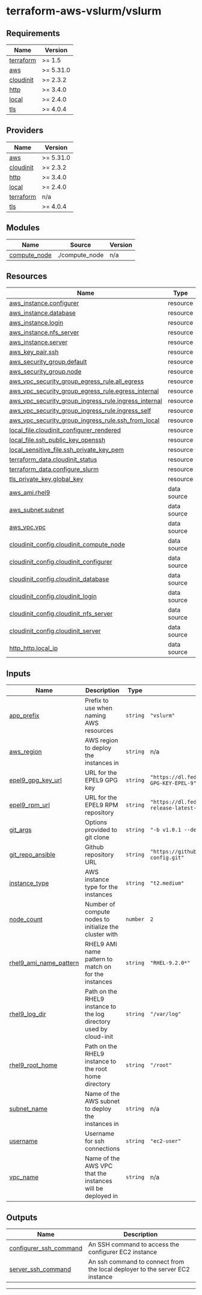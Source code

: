 # terraform-aws-vslurm/vslurm

<!-- BEGIN_TF_DOCS -->
## Requirements

| Name | Version |
|------|---------|
| <a name="requirement_terraform"></a> [terraform](#requirement\_terraform) | >= 1.5 |
| <a name="requirement_aws"></a> [aws](#requirement\_aws) | >= 5.31.0 |
| <a name="requirement_cloudinit"></a> [cloudinit](#requirement\_cloudinit) | >= 2.3.2 |
| <a name="requirement_http"></a> [http](#requirement\_http) | >= 3.4.0 |
| <a name="requirement_local"></a> [local](#requirement\_local) | >= 2.4.0 |
| <a name="requirement_tls"></a> [tls](#requirement\_tls) | >= 4.0.4 |

## Providers

| Name | Version |
|------|---------|
| <a name="provider_aws"></a> [aws](#provider\_aws) | >= 5.31.0 |
| <a name="provider_cloudinit"></a> [cloudinit](#provider\_cloudinit) | >= 2.3.2 |
| <a name="provider_http"></a> [http](#provider\_http) | >= 3.4.0 |
| <a name="provider_local"></a> [local](#provider\_local) | >= 2.4.0 |
| <a name="provider_terraform"></a> [terraform](#provider\_terraform) | n/a |
| <a name="provider_tls"></a> [tls](#provider\_tls) | >= 4.0.4 |

## Modules

| Name | Source | Version |
|------|--------|---------|
| <a name="module_compute_node"></a> [compute\_node](#module\_compute\_node) | ./compute_node | n/a |

## Resources

| Name | Type |
|------|------|
| [aws_instance.configurer](https://registry.terraform.io/providers/hashicorp/aws/latest/docs/resources/instance) | resource |
| [aws_instance.database](https://registry.terraform.io/providers/hashicorp/aws/latest/docs/resources/instance) | resource |
| [aws_instance.login](https://registry.terraform.io/providers/hashicorp/aws/latest/docs/resources/instance) | resource |
| [aws_instance.nfs_server](https://registry.terraform.io/providers/hashicorp/aws/latest/docs/resources/instance) | resource |
| [aws_instance.server](https://registry.terraform.io/providers/hashicorp/aws/latest/docs/resources/instance) | resource |
| [aws_key_pair.ssh](https://registry.terraform.io/providers/hashicorp/aws/latest/docs/resources/key_pair) | resource |
| [aws_security_group.default](https://registry.terraform.io/providers/hashicorp/aws/latest/docs/resources/security_group) | resource |
| [aws_security_group.node](https://registry.terraform.io/providers/hashicorp/aws/latest/docs/resources/security_group) | resource |
| [aws_vpc_security_group_egress_rule.all_egress](https://registry.terraform.io/providers/hashicorp/aws/latest/docs/resources/vpc_security_group_egress_rule) | resource |
| [aws_vpc_security_group_egress_rule.egress_internal](https://registry.terraform.io/providers/hashicorp/aws/latest/docs/resources/vpc_security_group_egress_rule) | resource |
| [aws_vpc_security_group_ingress_rule.ingress_internal](https://registry.terraform.io/providers/hashicorp/aws/latest/docs/resources/vpc_security_group_ingress_rule) | resource |
| [aws_vpc_security_group_ingress_rule.ingress_self](https://registry.terraform.io/providers/hashicorp/aws/latest/docs/resources/vpc_security_group_ingress_rule) | resource |
| [aws_vpc_security_group_ingress_rule.ssh_from_local](https://registry.terraform.io/providers/hashicorp/aws/latest/docs/resources/vpc_security_group_ingress_rule) | resource |
| [local_file.cloudinit_configurer_rendered](https://registry.terraform.io/providers/hashicorp/local/latest/docs/resources/file) | resource |
| [local_file.ssh_public_key_openssh](https://registry.terraform.io/providers/hashicorp/local/latest/docs/resources/file) | resource |
| [local_sensitive_file.ssh_private_key_pem](https://registry.terraform.io/providers/hashicorp/local/latest/docs/resources/sensitive_file) | resource |
| [terraform_data.cloudinit_status](https://registry.terraform.io/providers/hashicorp/terraform/latest/docs/resources/data) | resource |
| [terraform_data.configure_slurm](https://registry.terraform.io/providers/hashicorp/terraform/latest/docs/resources/data) | resource |
| [tls_private_key.global_key](https://registry.terraform.io/providers/hashicorp/tls/latest/docs/resources/private_key) | resource |
| [aws_ami.rhel9](https://registry.terraform.io/providers/hashicorp/aws/latest/docs/data-sources/ami) | data source |
| [aws_subnet.subnet](https://registry.terraform.io/providers/hashicorp/aws/latest/docs/data-sources/subnet) | data source |
| [aws_vpc.vpc](https://registry.terraform.io/providers/hashicorp/aws/latest/docs/data-sources/vpc) | data source |
| [cloudinit_config.cloudinit_compute_node](https://registry.terraform.io/providers/hashicorp/cloudinit/latest/docs/data-sources/config) | data source |
| [cloudinit_config.cloudinit_configurer](https://registry.terraform.io/providers/hashicorp/cloudinit/latest/docs/data-sources/config) | data source |
| [cloudinit_config.cloudinit_database](https://registry.terraform.io/providers/hashicorp/cloudinit/latest/docs/data-sources/config) | data source |
| [cloudinit_config.cloudinit_login](https://registry.terraform.io/providers/hashicorp/cloudinit/latest/docs/data-sources/config) | data source |
| [cloudinit_config.cloudinit_nfs_server](https://registry.terraform.io/providers/hashicorp/cloudinit/latest/docs/data-sources/config) | data source |
| [cloudinit_config.cloudinit_server](https://registry.terraform.io/providers/hashicorp/cloudinit/latest/docs/data-sources/config) | data source |
| [http_http.local_ip](https://registry.terraform.io/providers/hashicorp/http/latest/docs/data-sources/http) | data source |

## Inputs

| Name | Description | Type | Default | Required |
|------|-------------|------|---------|:--------:|
| <a name="input_app_prefix"></a> [app\_prefix](#input\_app\_prefix) | Prefix to use when naming AWS resources | `string` | `"vslurm"` | no |
| <a name="input_aws_region"></a> [aws\_region](#input\_aws\_region) | AWS region to deploy the instances in | `string` | n/a | yes |
| <a name="input_epel9_gpg_key_url"></a> [epel9\_gpg\_key\_url](#input\_epel9\_gpg\_key\_url) | URL for the EPEL9 GPG key | `string` | `"https://dl.fedoraproject.org/pub/epel/RPM-GPG-KEY-EPEL-9"` | no |
| <a name="input_epel9_rpm_url"></a> [epel9\_rpm\_url](#input\_epel9\_rpm\_url) | URL for the EPEL9 RPM repository | `string` | `"https://dl.fedoraproject.org/pub/epel/epel-release-latest-9.noarch.rpm"` | no |
| <a name="input_git_args"></a> [git\_args](#input\_git\_args) | Options provided to git clone | `string` | `"-b v1.0.1 --depth 1 -q"` | no |
| <a name="input_git_repo_ansible"></a> [git\_repo\_ansible](#input\_git\_repo\_ansible) | Github repository URL | `string` | `"https://github.com/UCL-ARC/ansible-vslurm-config.git"` | no |
| <a name="input_instance_type"></a> [instance\_type](#input\_instance\_type) | AWS instance type for the instances | `string` | `"t2.medium"` | no |
| <a name="input_node_count"></a> [node\_count](#input\_node\_count) | Number of compute nodes to initialize the cluster with | `number` | `2` | no |
| <a name="input_rhel9_ami_name_pattern"></a> [rhel9\_ami\_name\_pattern](#input\_rhel9\_ami\_name\_pattern) | RHEL9 AMI name pattern to match on for the instances | `string` | `"RHEL-9.2.0*"` | no |
| <a name="input_rhel9_log_dir"></a> [rhel9\_log\_dir](#input\_rhel9\_log\_dir) | Path on the RHEL9 instance to the log directory used by cloud-init | `string` | `"/var/log"` | no |
| <a name="input_rhel9_root_home"></a> [rhel9\_root\_home](#input\_rhel9\_root\_home) | Path on the RHEL9 instance to the root home directory | `string` | `"/root"` | no |
| <a name="input_subnet_name"></a> [subnet\_name](#input\_subnet\_name) | Name of the AWS subnet to deploy the instances in | `string` | n/a | yes |
| <a name="input_username"></a> [username](#input\_username) | Username for ssh connections | `string` | `"ec2-user"` | no |
| <a name="input_vpc_name"></a> [vpc\_name](#input\_vpc\_name) | Name of the AWS VPC that the instances will be deployed in | `string` | n/a | yes |

## Outputs

| Name | Description |
|------|-------------|
| <a name="output_configurer_ssh_command"></a> [configurer\_ssh\_command](#output\_configurer\_ssh\_command) | An SSH command to access the configurer EC2 instance |
| <a name="output_server_ssh_command"></a> [server\_ssh\_command](#output\_server\_ssh\_command) | An ssh command to connect from the local deployer to the server EC2 instance |

---
<!-- END_TF_DOCS -->
